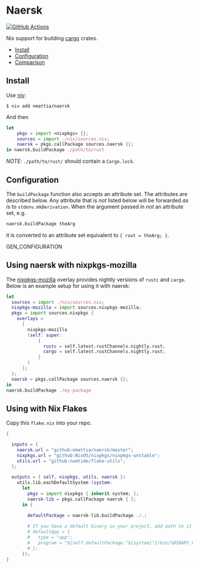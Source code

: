# Naersk

[![GitHub Actions](https://github.com/nmattia/naersk/workflows/test/badge.svg?branch=master)](https://github.com/nmattia/naersk/actions)

Nix support for building [cargo] crates.

* [Install](#install)
* [Configuration](#configuration)
* [Comparison](#install)

## Install

Use [niv]:

``` shell
$ niv add nmattia/naersk
```

And then

``` nix
let
    pkgs = import <nixpkgs> {};
    sources = import ./nix/sources.nix;
    naersk = pkgs.callPackage sources.naersk {};
in naersk.buildPackage ./path/to/rust
```

_NOTE_: `./path/to/rust/` should contain a `Cargo.lock`.

## Configuration

The `buildPackage` function also accepts an attribute set. The attributes are
described below. Any attribute that is _not_ listed below will be forwarded _as
is_ to `stdenv.mkDerivation`. When the argument passed in _not_ an attribute
set, e.g.

``` nix
naersk.buildPackage theArg
```

it is converted to an attribute set equivalent to `{ root = theArg; }`.

GEN_CONFIGURATION

## Using naersk with nixpkgs-mozilla

The [nixpkgs-mozilla](https://github.com/mozilla/nixpkgs-mozilla) overlay
provides nightly versions of `rustc` and `cargo`. Below is an example setup for
using it with naersk:

``` nix
let
  sources = import ./nix/sources.nix;
  nixpkgs-mozilla = import sources.nixpkgs-mozilla;
  pkgs = import sources.nixpkgs {
    overlays =
      [
        nixpkgs-mozilla
        (self: super:
            {
              rustc = self.latest.rustChannels.nightly.rust;
              cargo = self.latest.rustChannels.nightly.rust;
            }
        )
      ];
  };
  naersk = pkgs.callPackage sources.naersk {};
in
naersk.buildPackage ./my-package
```

[cargo]: https://crates.io/
[niv]: https://github.com/nmattia/niv

## Using with Nix Flakes
Copy this `flake.nix` into your repo.
```nix
{

  inputs = {
    naersk.url = "github:nmattia/naersk/master";
    nixpkgs.url = "github:NixOS/nixpkgs/nixpkgs-unstable";
    utils.url = "github:numtide/flake-utils";
  };

  outputs = { self, nixpkgs, utils, naersk }:
    utils.lib.eachDefaultSystem (system:
      let
        pkgs = import nixpkgs { inherit system; };
        naersk-lib = pkgs.callPackage naersk { };
      in {

        defaultPackage = naersk-lib.buildPackage ./.;
        
        # If you have a default binary in your project, add path to it here
        # defaultApp = {
        #   type = "app";
        #   program = "${self.defaultPackage."${system}"}/bin/%BINARY_PATH_HERE%";
        # };
      });
}

```
